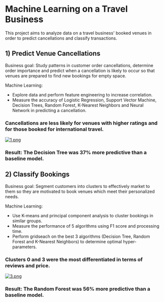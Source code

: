 # Machine Learning on a Travel Business
This project aims to analyze data on a travel business' booked venues in order to predict cancellations and classify transactions. 

## 1) Predict Venue Cancellations
Business goal: Study patterns in customer order cancellations, determine order importance and predict when a cancellation is likely to occur so that venues are prepared to find new bookings for empty space.

Machine Learning: 
- Explore data and perform feature engineering to increase correlation.
- Measure the accuracy of Logistic Regression, Support Vector Machine, Decision Trees, Random Forest, K-Nearest Neighbors and Neural Network in predicting a cancellation.

### Cancellations are less likely for venues with higher ratings and for those booked for international travel.
[![1.png](https://i.postimg.cc/d1yDRQ0W/1.png)](https://postimg.cc/47XJsgVt)

### Result: The Decision Tree was 37% more predictive than a baseline model.


## 2) Classify Bookings
Business goal: Segment customers into clusters to effectively market to them so they are motivated to book venues which meet their personalized needs.

Machine Learning: 
- Use K-means and principal component analysis to cluster bookings in similar groups.
- Measure the performance of 5 algorithms using F1 score and processing time. 
- Perform gridseach on the best 3 algorithms (Decision Tree, Random Forest and K-Nearest Neighbors) to determine optimal hyper-parameters.


### Clusters 0 and 3 were the most differentiated in terms of reviews and price.
[![3.png](https://i.postimg.cc/Hs42dB3Z/3.png)](https://postimg.cc/PPJZMbgY)

### Result: The Random Forest was 56% more predictive than a baseline model.
